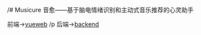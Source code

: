 /# Musicure
音愈——基于脑电情绪识别和主动式音乐推荐的心灵助手

前端->[vueweb](https://github.com/Twebubble/Musicure/tree/vueweb) /p
后端->[backend](https://github.com/Twebubble/Musicure/tree/backend)
